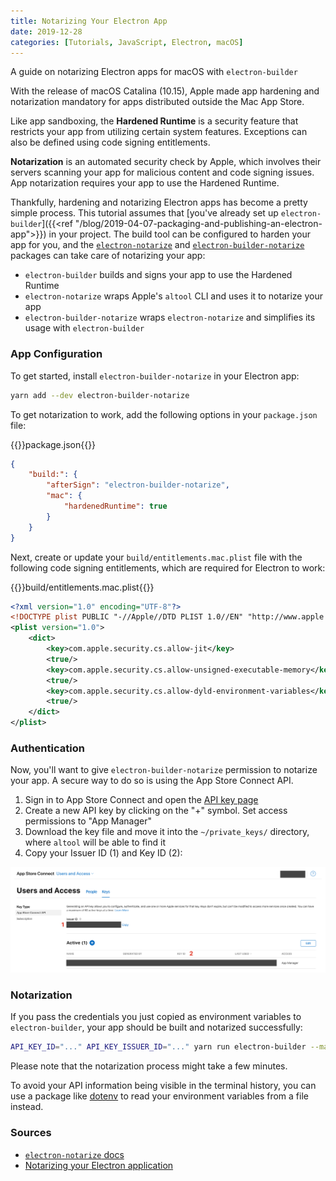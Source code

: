 ```yaml
---
title: Notarizing Your Electron App
date: 2019-12-28
categories: [Tutorials, JavaScript, Electron, macOS]
---
```


A guide on notarizing Electron apps for macOS with `electron-builder`

<!--more-->

With the release of macOS Catalina (10.15), Apple made app hardening and notarization mandatory for apps distributed outside the Mac App Store.

Like app sandboxing, the **Hardened Runtime** is a security feature that restricts your app from utilizing certain system features. Exceptions can also be defined using code signing entitlements.

**Notarization** is an automated security check by Apple, which involves their servers scanning your app for malicious content and code signing issues. App notarization requires your app to use the Hardened Runtime.

Thankfully, hardening and notarizing Electron apps has become a pretty simple process. This tutorial assumes that [you've already set up `electron-builder`]({{<ref "/blog/2019-04-07-packaging-and-publishing-an-electron-app">}}) in your project. The build tool can be configured to harden your app for you, and the [`electron-notarize`](https://github.com/electron/electron-notarize) and [`electron-builder-notarize`](https://github.com/karaggeorge/electron-builder-notarize) packages can take care of notarizing your app:

- `electron-builder` builds and signs your app to use the Hardened Runtime
- `electron-notarize` wraps Apple's `altool` CLI and uses it to notarize your app
- `electron-builder-notarize` wraps `electron-notarize` and simplifies its usage with `electron-builder`

### App Configuration

To get started, install `electron-builder-notarize` in your Electron app:

```sh
yarn add --dev electron-builder-notarize
```

To get notarization to work, add the following options in your `package.json` file:

{{<file-name>}}package.json{{</file-name>}}

```json
{
	"build:": {
		"afterSign": "electron-builder-notarize",
		"mac": {
			"hardenedRuntime": true
		}
	}
}
```

Next, create or update your `build/entitlements.mac.plist` file with the following code signing entitlements, which are required for Electron to work:

{{<file-name>}}build/entitlements.mac.plist{{</file-name>}}

```xml
<?xml version="1.0" encoding="UTF-8"?>
<!DOCTYPE plist PUBLIC "-//Apple//DTD PLIST 1.0//EN" "http://www.apple.com/DTDs/PropertyList-1.0.dtd">
<plist version="1.0">
	<dict>
		<key>com.apple.security.cs.allow-jit</key>
		<true/>
		<key>com.apple.security.cs.allow-unsigned-executable-memory</key>
		<true/>
		<key>com.apple.security.cs.allow-dyld-environment-variables</key>
		<true/>
	</dict>
</plist>
```

### Authentication

Now, you'll want to give `electron-builder-notarize` permission to notarize your app. A secure way to do so is using the App Store Connect API.

1. Sign in to App Store Connect and open the [API key page](https://appstoreconnect.apple.com/access/api)
2. Create a new API key by clicking on the "+" symbol. Set access permissions to "App Manager"
3. Download the key file and move it into the `~/private_keys/` directory, where `altool` will be able to find it
4. Copy your Issuer ID (1) and Key ID (2):

![App Store Connect API page](./app-store-connect-api-page.png)

### Notarization

If you pass the credentials you just copied as environment variables to `electron-builder`, your app should be built and notarized successfully:

```sh
API_KEY_ID="..." API_KEY_ISSUER_ID="..." yarn run electron-builder --mac
```

Please note that the notarization process might take a few minutes.

To avoid your API information being visible in the terminal history, you can use a package like [dotenv](https://github.com/motdotla/dotenv) to read your environment variables from a file instead.

### Sources

- [`electron-notarize` docs](https://github.com/electron/electron-notarize)
- [Notarizing your Electron application](https://kilianvalkhof.com/2019/electron/notarizing-your-electron-application)
